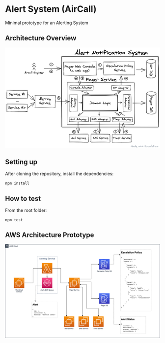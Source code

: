 # Alert System (AirCall)

Minimal prototype for an Alerting System

## Architecture Overview
![Architecture Overview](./architecture-diagram.png)

## Setting up

After cloning the repository, install the dependencies: 
```
npm install
```

## How to test

From the root folder:
```
npm test
```

## AWS Architecture Prototype
![AWS Architecture](./aws_architecture.drawio.png)
